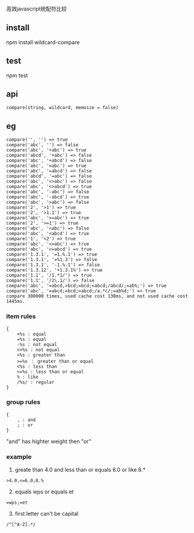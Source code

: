 高效javascript统配符比较

## install
npm install wildcard-compare

## test
npm test

## api
```
compare(string, wildcard, memoize = false)
```

## eg
```
compare('', '') => true
compare('abc', '') => false
compare('abc', '+abc') => true
compare('abcd', '+abc') => false
compare('abc', '+abcd') => false
compare('abc', '=abc') => true
compare('abc', '=abcd') => false
compare('abcd', '=abc') => false
compare('abc', '<>abc') => false
compare('abc', '<>abcd') => true
compare('abc', '-abc') => false
compare('abc', '-abcd') => true
compare('abc', '>abc') => false
compare('2', '>1') => true
compare('2', '>1.1') => true
compare('abc', '>=abc') => true
compare('2', '>=1') => true
compare('abc', '<abc') => false
compare('abc', '<abcd') => true
compare('1', '<2') => true
compare('abc', '<=abc') => true
compare('abc', '<=abcd') => true
compare('1.3.1', '=1.%.1') => true
compare('1.3.1', '=%1.3') => false
compare('1.3.1', '-1.%.1') => false
compare('1.3.12', '+1.3.1%') => true
compare('1.1', '/1.*1/') => true
compare('1.1', '/2\.1/') => false
compare('abc', '=abcd,>bcd;=bcd;=abcd;/abcd/;=ab%;') => true
compare('abc', '=abcd;=bcd;=abcd;/a.*c/;=ab%d;') => true
compare 300000 times, used cache cost 130ms, and not used cache cost 1445ms.
```

### item rules
```
{
    +%s : equal
    =%s : equal
    -%s : not equal
    <>%s : not equal
    >%s : greater than
    >=%s ： greater than or equal
    <%s : less than
    <=%s : less than or equal
    % : like
    /%s/ : regular
}
```

### group rules
```
{
    , : and
    ; : or
}
```
"and" has highter weight then "or"

### example
1. greate than 4.0 and less than or equals 6.0 or like 8.*
```
>4.0,<=6.0;8.%
```

2. equals wps or equals et
```
=wps;=et
```

3. first letter can't be capital
```
/^[^A-Z].*/
```
